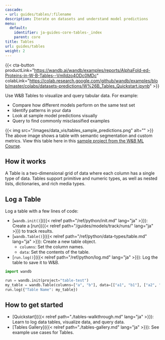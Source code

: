 ```yaml
---
cascade:
- url: guides/tables/:filename
description: Iterate on datasets and understand model predictions
menu:
  default:
    identifier: ja-guides-core-tables-_index
    parent: core
title: Tables
url: guides/tables
weight: 2
---
```


{{< cta-button productLink="https://wandb.ai/wandb/examples/reports/AlphaFold-ed-Proteins-in-W-B-Tables--Vmlldzo4ODc0MDc" colabLink="https://colab.research.google.com/github/wandb/examples/blob/master/colabs/datasets-predictions/W%26B_Tables_Quickstart.ipynb" >}}

Use W&B Tables to visualize and query tabular data. For example:

* Compare how different models perform on the same test set
* Identify patterns in your data
* Look at sample model predictions visually
* Query to find commonly misclassified examples


{{< img src="/images/data_vis/tables_sample_predictions.png" alt="" >}}
The above image shows a table with semantic segmentation and custom metrics. View this table here in this [sample project from the W&B ML Course](https://wandb.ai/av-team/mlops-course-001).

## How it works

A Table is a two-dimensional grid of data where each column has a single type of data. Tables support primitive and numeric types, as well as nested lists, dictionaries, and rich media types. 

## Log a Table

Log a table with a few lines of code:

- [`wandb.init()`]({{< relref path="/ref/python/init.md" lang="ja" >}}): Create a [run]({{< relref path="/guides/models/track/runs/" lang="ja" >}}) to track results.
- [`wandb.Table()`]({{< relref path="/ref/python/data-types/table.md" lang="ja" >}}): Create a new table object.
  - `columns`: Set the column names.
  - `data`: Set the contents of the table.
- [`run.log()`]({{< relref path="/ref/python/log.md" lang="ja" >}}): Log the table to save it to W&B.

```python showLineNumbers
import wandb

run = wandb.init(project="table-test")
my_table = wandb.Table(columns=["a", "b"], data=[["a1", "b1"], ["a2", "b2"]])
run.log({"Table Name": my_table})
```

## How to get started
* [Quickstart]({{< relref path="./tables-walkthrough.md" lang="ja" >}}): Learn to log data tables, visualize data, and query data.
* [Tables Gallery]({{< relref path="./tables-gallery.md" lang="ja" >}}): See example use cases for Tables.